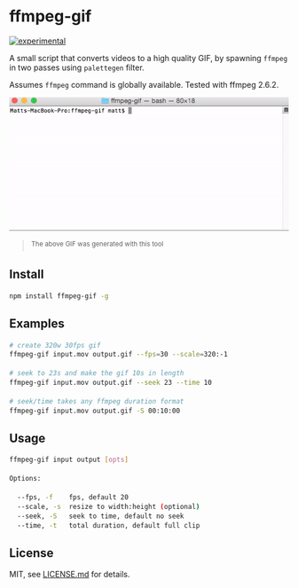 # ffmpeg-gif

[![experimental](http://badges.github.io/stability-badges/dist/experimental.svg)](http://github.com/badges/stability-badges)

A small script that converts videos to a high quality GIF, by spawning `ffmpeg` in two passes using `palettegen` filter.

Assumes `ffmpeg` command is globally available. Tested with ffmpeg 2.6.2.

![anim.gif](./anim.gif)

> <sup>The above GIF was generated with this tool</sup>

## Install

```sh
npm install ffmpeg-gif -g
```

## Examples

```sh
# create 320w 30fps gif
ffmpeg-gif input.mov output.gif --fps=30 --scale=320:-1

# seek to 23s and make the gif 10s in length
ffmpeg-gif input.mov output.gif --seek 23 --time 10

# seek/time takes any ffmpeg duration format
ffmpeg-gif input.mov output.gif -S 00:10:00
```

## Usage

```sh
ffmpeg-gif input output [opts]

Options:

  --fps, -f    fps, default 20
  --scale, -s  resize to width:height (optional)
  --seek, -S   seek to time, default no seek
  --time, -t   total duration, default full clip
```

## License

MIT, see [LICENSE.md](http://github.com/Jam3/ffmpeg-gif/blob/master/LICENSE.md) for details.
